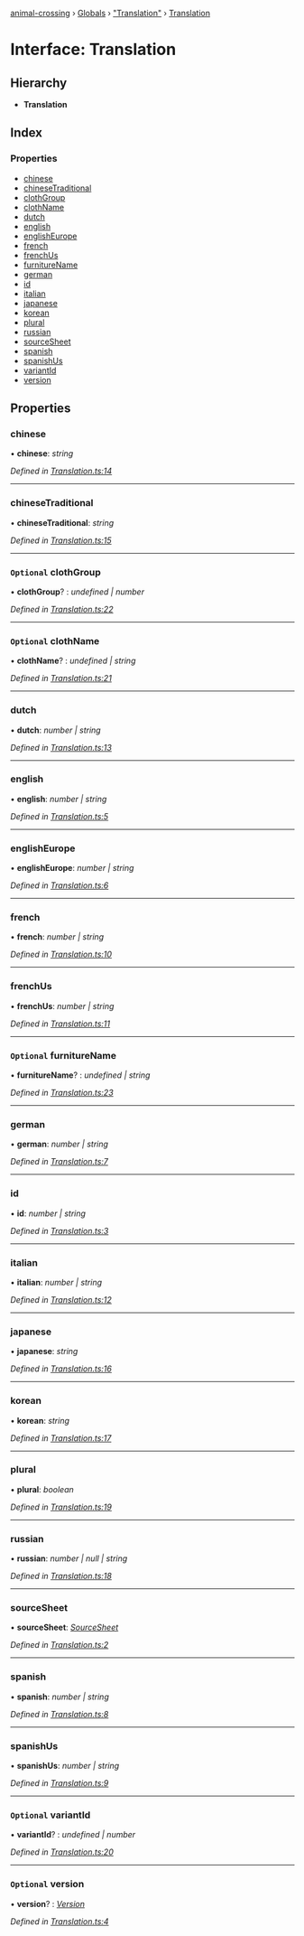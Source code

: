 [animal-crossing](../README.md) › [Globals](../globals.md) › ["Translation"](../modules/_translation_.md) › [Translation](_translation_.translation.md)

# Interface: Translation

## Hierarchy

* **Translation**

## Index

### Properties

* [chinese](_translation_.translation.md#chinese)
* [chineseTraditional](_translation_.translation.md#chinesetraditional)
* [clothGroup](_translation_.translation.md#optional-clothgroup)
* [clothName](_translation_.translation.md#optional-clothname)
* [dutch](_translation_.translation.md#dutch)
* [english](_translation_.translation.md#english)
* [englishEurope](_translation_.translation.md#englisheurope)
* [french](_translation_.translation.md#french)
* [frenchUs](_translation_.translation.md#frenchus)
* [furnitureName](_translation_.translation.md#optional-furniturename)
* [german](_translation_.translation.md#german)
* [id](_translation_.translation.md#id)
* [italian](_translation_.translation.md#italian)
* [japanese](_translation_.translation.md#japanese)
* [korean](_translation_.translation.md#korean)
* [plural](_translation_.translation.md#plural)
* [russian](_translation_.translation.md#russian)
* [sourceSheet](_translation_.translation.md#sourcesheet)
* [spanish](_translation_.translation.md#spanish)
* [spanishUs](_translation_.translation.md#spanishus)
* [variantId](_translation_.translation.md#optional-variantid)
* [version](_translation_.translation.md#optional-version)

## Properties

###  chinese

• **chinese**: *string*

*Defined in [Translation.ts:14](https://github.com/Norviah/animal-crossing/blob/c9eb585/module/types/Translation.ts#L14)*

___

###  chineseTraditional

• **chineseTraditional**: *string*

*Defined in [Translation.ts:15](https://github.com/Norviah/animal-crossing/blob/c9eb585/module/types/Translation.ts#L15)*

___

### `Optional` clothGroup

• **clothGroup**? : *undefined | number*

*Defined in [Translation.ts:22](https://github.com/Norviah/animal-crossing/blob/c9eb585/module/types/Translation.ts#L22)*

___

### `Optional` clothName

• **clothName**? : *undefined | string*

*Defined in [Translation.ts:21](https://github.com/Norviah/animal-crossing/blob/c9eb585/module/types/Translation.ts#L21)*

___

###  dutch

• **dutch**: *number | string*

*Defined in [Translation.ts:13](https://github.com/Norviah/animal-crossing/blob/c9eb585/module/types/Translation.ts#L13)*

___

###  english

• **english**: *number | string*

*Defined in [Translation.ts:5](https://github.com/Norviah/animal-crossing/blob/c9eb585/module/types/Translation.ts#L5)*

___

###  englishEurope

• **englishEurope**: *number | string*

*Defined in [Translation.ts:6](https://github.com/Norviah/animal-crossing/blob/c9eb585/module/types/Translation.ts#L6)*

___

###  french

• **french**: *number | string*

*Defined in [Translation.ts:10](https://github.com/Norviah/animal-crossing/blob/c9eb585/module/types/Translation.ts#L10)*

___

###  frenchUs

• **frenchUs**: *number | string*

*Defined in [Translation.ts:11](https://github.com/Norviah/animal-crossing/blob/c9eb585/module/types/Translation.ts#L11)*

___

### `Optional` furnitureName

• **furnitureName**? : *undefined | string*

*Defined in [Translation.ts:23](https://github.com/Norviah/animal-crossing/blob/c9eb585/module/types/Translation.ts#L23)*

___

###  german

• **german**: *number | string*

*Defined in [Translation.ts:7](https://github.com/Norviah/animal-crossing/blob/c9eb585/module/types/Translation.ts#L7)*

___

###  id

• **id**: *number | string*

*Defined in [Translation.ts:3](https://github.com/Norviah/animal-crossing/blob/c9eb585/module/types/Translation.ts#L3)*

___

###  italian

• **italian**: *number | string*

*Defined in [Translation.ts:12](https://github.com/Norviah/animal-crossing/blob/c9eb585/module/types/Translation.ts#L12)*

___

###  japanese

• **japanese**: *string*

*Defined in [Translation.ts:16](https://github.com/Norviah/animal-crossing/blob/c9eb585/module/types/Translation.ts#L16)*

___

###  korean

• **korean**: *string*

*Defined in [Translation.ts:17](https://github.com/Norviah/animal-crossing/blob/c9eb585/module/types/Translation.ts#L17)*

___

###  plural

• **plural**: *boolean*

*Defined in [Translation.ts:19](https://github.com/Norviah/animal-crossing/blob/c9eb585/module/types/Translation.ts#L19)*

___

###  russian

• **russian**: *number | null | string*

*Defined in [Translation.ts:18](https://github.com/Norviah/animal-crossing/blob/c9eb585/module/types/Translation.ts#L18)*

___

###  sourceSheet

• **sourceSheet**: *[SourceSheet](../enums/_translation_.sourcesheet.md)*

*Defined in [Translation.ts:2](https://github.com/Norviah/animal-crossing/blob/c9eb585/module/types/Translation.ts#L2)*

___

###  spanish

• **spanish**: *number | string*

*Defined in [Translation.ts:8](https://github.com/Norviah/animal-crossing/blob/c9eb585/module/types/Translation.ts#L8)*

___

###  spanishUs

• **spanishUs**: *number | string*

*Defined in [Translation.ts:9](https://github.com/Norviah/animal-crossing/blob/c9eb585/module/types/Translation.ts#L9)*

___

### `Optional` variantId

• **variantId**? : *undefined | number*

*Defined in [Translation.ts:20](https://github.com/Norviah/animal-crossing/blob/c9eb585/module/types/Translation.ts#L20)*

___

### `Optional` version

• **version**? : *[Version](../enums/_translation_.version.md)*

*Defined in [Translation.ts:4](https://github.com/Norviah/animal-crossing/blob/c9eb585/module/types/Translation.ts#L4)*

